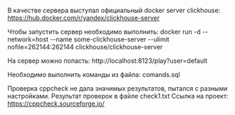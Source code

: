 В качестве сервера выступал официальный docker server clickhouse: https://hub.docker.com/r/yandex/clickhouse-server

Чтобы запустить сервер необходимо выполнить: docker run -d --network=host --name some-clickhouse-server --ulimit nofile=262144:262144 clickhouse/clickhouse-server

На сервер можно попасть: http://localhost:8123/play?user=default

Необходимо выполнить команды из файла: comands.sql

Проверка cppcheck не дала значимых результатов, пытался с разными настройками. Результат проверок в файле check1.txt Ссылка на проект: https://cppcheck.sourceforge.io/